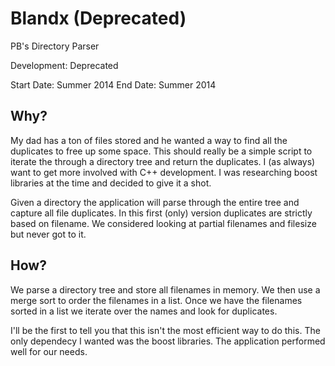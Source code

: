 Blandx (Deprecated)
======

PB's Directory Parser

Development: Deprecated

Start Date: Summer 2014
End Date: Summer 2014

## Why?

My dad has a ton of files stored and he wanted a way to find all the duplicates to free up some space. This should really be a simple script to iterate the through a directory tree and return the duplicates. I (as always) want to get more involved with C++ development. I was researching boost libraries at the time and decided to give it a shot.

Given a directory the application will parse through the entire tree and capture all file duplicates. In this first (only) version duplicates are strictly based on filename. We considered looking at partial filenames and filesize but never got to it.

## How?

We parse a directory tree and store all filenames in memory. We then use a merge sort to order the filenames in a list. Once we have the filenames sorted in a list we iterate over the names and look for duplicates.

I'll be the first to tell you that this isn't the most efficient way to do this. The only dependecy I wanted was the boost libraries. The application performed well for our needs.
